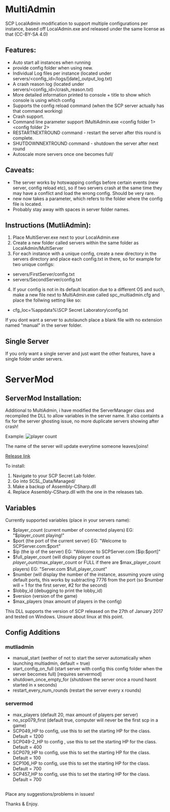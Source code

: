 # MultiAdmin
SCP LocalAdmin modification to support multiple configurations per instance, based off LocalAdmin.exe and released under the same license as that (CC-BY-SA 4.0)

## Features:
- Auto start all instances when running
- provide config folder when using new.
- Individual Log files per instance (located under servers/<config_id>/logs/[date]_output_log.txt)
- A crash reason log (located under servers/<config_id>/crash_reason.txt)
- More detailed information printed to console + title to show which console is using which config
- Supports the config reload command (when the SCP server actually has that command working)
- Crash support.
- Command line parameter support (MultiAdmin.exe <config folder 1> <config folder 2>
- RESTARTNEXTROUND command - restart the server after this round is complete.
- SHUTDOWNNEXTROUND command - shutdown the server after next round
- Autoscale more servers once one becomes full/

## Caveats:
* The server works by hotswapping configs before certain events (new server, config reload etc), so if two servers crash at the same time they may have a conflict and load the wrong config. Should be very rare.
* new now takes a <conf> parameter, which refers to the folder where the config file is located.
* Probably stay away with spaces in server folder names.


## Instructions (MutliAdmin):
1. Place MultiServer.exe next to your LocalAdmin.exe
2. Create a new folder called servers within the same folder as LocalAdmin/MultiServer
3. For each instance with a unique config, create a new directory in the servers directory and place each config.txt in there, so for example for two unique configs:
* servers/FirstServer/config.txt
* servers/SecondServer/config.txt
4. If your config is not in its default location due to a different OS and such, make a new file next to MultiAdmin.exe called spc_multiadmin.cfg and place the follwing setting like so:
- cfg_loc=%appdata%\SCP Secret Laboratory\config.txt

If you dont want a server to autolaunch place a blank file with no extension named "manual" in the server folder.

## Single Server
If you only want a single server and just want the other features, have a single folder under servers.

# ServerMod
## ServerMod Installation:
Additional to MultiAdmin, i have modified the ServerManager class and recompiled the DLL to allow variables in the server name. It also containts a fix for the server ghosting issue, no more duplicate servers showing after crash!

Example:
![player count](https://i.imgur.com/pJgS2WJ.png)

The name of the server will update everytime someone leaves/joins!

[Release link](https://github.com/Grover-c13/MultiAdmin/releases/tag/ServerMod0.1)

To install:
1. Navigate to your SCP Secret Lab folder.
2. Go into SCSL_Data/Managed/
3. Make a backup of Assembly-CSharp.dll
4. Replace Assembly-CSharp.dll with the one in the releases tab.

## Variables
Currently supported variables (place in your servers name):
- $player_count (current number of connected players) EG: "$player_count playing!"
- $port (the port of the current server) EG: "Welcome to SCPServer.com:$port"
- $ip (the ip of the server) EG: "Welcome to SCPServer.com [$ip:$port]"
- $full_player_count (will display player count as $player_count/$max_player_count or FULL if there are $max_player_count players) EG: "Server.com $full_player_count"
- $number (will display the number of the instance, assuming youre using default ports, this works by subtracting 7776 from the port (so $number will = 1 for the first server, #2 for the second)
- $lobby_id (debugging to print the lobby_id)
- $version (version of the game)
- $max_players (max amount of players in the config)

This DLL supports the version of SCP released on the 27th of January 2017 and tested on Windows. Unsure about linux at this point.

## Config Additions
### mutliadmin
- manual_start (wether of not to start the server automatically when launching multiadmin, default = true)
- start_config_on_full (start server with config this config folder when the server becomes full) [requires servermod]
- shutdown_once_empty_for (shutdown the server once a round hasnt started in x seconds)
- restart_every_num_rounds (restart the server every x rounds)
### servermod
- max_players (default 20, max amount of players per server)
- no_scp079_first (default true, computer will never be the first scp in a game)
- SCP049_HP to config, use this to set the starting HP for the class. Default = 1200
- SCP049-2_HP to config , use this to set the starting HP for the class. Default = 400
- SCP079_HP to config, use this to set the starting HP for the class. Default = 100
- SCP106_HP to config, use this to set the starting HP for the class. Default = 700
- SCP457_HP to config, use this to set the starting HP for the class. Default = 700

##

Place any suggestions/problems in issues!

Thanks & Enjoy.



